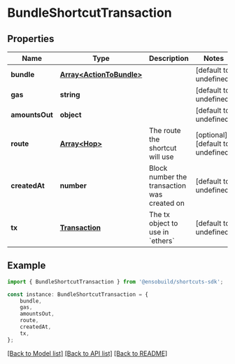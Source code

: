 # BundleShortcutTransaction


## Properties

Name | Type | Description | Notes
------------ | ------------- | ------------- | -------------
**bundle** | [**Array&lt;ActionToBundle&gt;**](ActionToBundle.md) |  | [default to undefined]
**gas** | **string** |  | [default to undefined]
**amountsOut** | **object** |  | [default to undefined]
**route** | [**Array&lt;Hop&gt;**](Hop.md) | The route the shortcut will use | [optional] [default to undefined]
**createdAt** | **number** | Block number the transaction was created on | [default to undefined]
**tx** | [**Transaction**](Transaction.md) | The tx object to use in &#x60;ethers&#x60; | [default to undefined]

## Example

```typescript
import { BundleShortcutTransaction } from '@ensobuild/shortcuts-sdk';

const instance: BundleShortcutTransaction = {
    bundle,
    gas,
    amountsOut,
    route,
    createdAt,
    tx,
};
```

[[Back to Model list]](../README.md#documentation-for-models) [[Back to API list]](../README.md#documentation-for-api-endpoints) [[Back to README]](../README.md)

